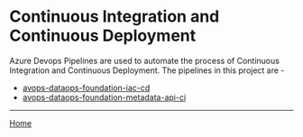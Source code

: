 # Continuous Integration and Continuous Deployment

Azure Devops Pipelines are used to automate the process of Continuous Integration and Continuous Deployment. The pipelines in this project are - 

- [avops-dataops-foundation-iac-cd](./../core-infrastructure/.pipelines/README.md)
- [avops-dataops-foundation-metadata-api-ci](./../metadata-api/.pipelines/README.md)

---

[Home](../README.md)